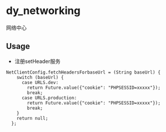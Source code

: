 # dy_networking

网络中心

## Usage

- 注册setHeader服务

```
NetClientConfig.fetchHeadersForbaseUrl = (String baseUrl) {
    switch (baseUrl) {
      case URLS.dev:
        return Future.value({"cookie": "PHPSESSID=xxxxx"});
        break;
      case URLS.production:
        return Future.value({"cookie": "PHPSESSID=xxxxx"});
        break;
    }
    return null;
  };
```


